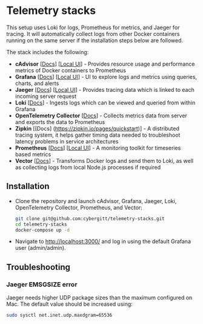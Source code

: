 # Telemetry stacks
This setup uses Loki for logs, Prometheus for metrics, and Jaeger for tracing. It will automatically collect logs from other Docker containers running on the same server if the installation steps below are followed.

The stack includes the following:

* **cAdvisor** [[Docs](https://github.com/google/cadvisor)] [[Local UI](http://localhost:9081/)] - Provides resource usage and performance metrics of Docker containers to Prometheus
* **Grafana** [[Docs](https://grafana.com/docs/grafana/latest/)] [[Local UI](http://localhost:3000/)] - UI to explore logs and metrics using queries, charts, and alerts
* **Jaeger** [[Docs](https://www.jaegertracing.io/docs/)] [[Local UI](http://localhost:16686/)] - Provides tracing data which is linked to each incoming server request
* **Loki** [[Docs](https://grafana.com/docs/loki/latest/)] - Ingests logs which can be viewed and queried from within Grafana
* **OpenTelemetry Collector** [[Docs](https://opentelemetry.io/docs/collector/)] - Collects metrics data from server and exports the data to Prometheus
* **Zipkin** [[Docs] (https://zipkin.io/pages/quickstart)] - A distributed tracing system, it helps gather timing data needed to troubleshoot latency problems in service architectures
* **Prometheus** [[Docs](https://prometheus.io/docs/)] [[Local UI](http://localhost:3001/)] - A monitoring toolkit for timeseries based metrics
* **Vector** [[Docs](https://vector.dev/docs/)] - Transforms Docker logs and send them to Loki, as well as collecting logs from local Node.js processes if required

## Installation

- Clone the repository and launch cAdvisor, Grafana, Jaeger, Loki, OpenTelemetry Collector, Prometheus, and Vector:
  ```sh
  git clone git@github.com:cybergitt/telemetry-stacks.git
  cd telemetry-stacks
  docker-compose up -d
  ```
- Navigate to <http://localhost:3000/> and log in using the default Grafana user (admin/admin).

## Troubleshooting

### Jaeger EMSGSIZE error

Jaeger needs higher UDP package sizes than the maximum configured on Mac. The default value should be increased using:
```sh
sudo sysctl net.inet.udp.maxdgram=65536
```
